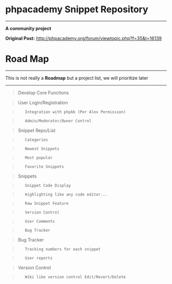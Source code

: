 phpacademy Snippet Repository
=================================
----------------------------------------------------------------
**A community project**

**Original Post:** http://phpacademy.org/forum/viewtopic.php?f=35&t=16139

Road Map
=================================
----------------------------------------------------------------

This is not really a **Roadmap** but a project list, we will prioritize later

----------------------------------------------------------------
> Develop Core Functions

>	 User Login/Registration

>		 Integration with phpbb (Per Alex Permission)

>		 Admin/Moderator/Owner Control

>	 Snippet Repo/List

>		 Categories

>		 Newest Snippets

>		 Most popular

>		 Favorite Snippets

>	 Snippets

>		 Snippet Code Display

>		 Highlighting like any code editor...

>		 Raw Snippet Feature

>		 Version Control

>		 User Comments

>		 Bug Tracker

>	 Bug Tracker

>		 Tracking numbers for each snippet

>		 User reports

>	 Version Control

>		 Wiki like version control Edit/Revert/Delete